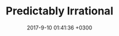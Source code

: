 ---
layout: book-note
title:  "Predictably Irrational"
date:   2017-9-10 01:41:36 +0300
categories: book-notes
image: https://images-na.ssl-images-amazon.com/images/I/51-0%2BmXsBCL._SX330_BO1,204,203,200_.jpg
bookCategory: Psychology, Consumer Behaviour
rating: 5
bookLink: https://www.amazon.com/Predictably-Irrational-Revised-Expanded-Decisions/dp/0061353248/
---